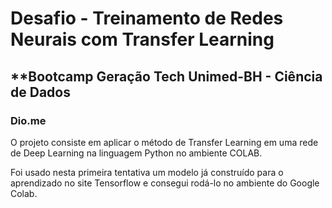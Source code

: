 # **Desafio - Treinamento de Redes Neurais com Transfer Learning**
## **Bootcamp **Geração Tech Unimed-BH - Ciência de Dados**
### **Dio.me**

O projeto consiste em aplicar o método de Transfer Learning em uma rede de Deep Learning na linguagem Python no ambiente COLAB. 

Foi usado nesta primeira tentativa um modelo já construído para o aprendizado no site Tensorflow e consegui rodá-lo no ambiente do Google Colab.
